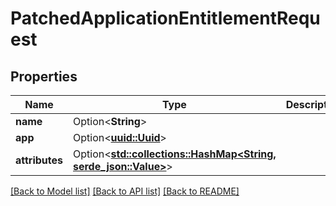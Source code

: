 # PatchedApplicationEntitlementRequest

## Properties

Name | Type | Description | Notes
------------ | ------------- | ------------- | -------------
**name** | Option<**String**> |  | [optional]
**app** | Option<[**uuid::Uuid**](uuid::Uuid.md)> |  | [optional]
**attributes** | Option<[**std::collections::HashMap<String, serde_json::Value>**](serde_json::Value.md)> |  | [optional]

[[Back to Model list]](../README.md#documentation-for-models) [[Back to API list]](../README.md#documentation-for-api-endpoints) [[Back to README]](../README.md)


